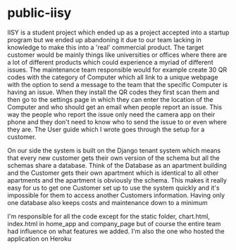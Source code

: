 # public-iisy

IISY is a student project which ended up as a project accepted into a startup program but we ended up abandoning it due to our team lacking in knowledge to make this into a 'real' 
commercial product. The target customer would be mainly things like universities or offices where there are a lot of different products which could experience a myriad of different issues.
The maintenance team responsible would for example create 30 QR codes with the category of Computer which all link to a unique webpage with the option to send a message to the 
team that the specific Computer is having an issue. When they install the QR codes they first scan them and then go to the settings page in which they can enter the location 
of the Computer and who should get an email when people report an issue. This way the people who report the issue only need the camera app on their phone and they don't 
need to know who to send the issue to or even where they are. The User guide which I wrote goes through the setup for a customer.

On our side the system is built on the Django tenant system which means that every new customer gets their own version of the schema but all the schemas share a database. Think of the 
Database as an apartment building and the Customer gets their own apartment which is identical to all other apartments and the apartment is obviously the schema. This makes it 
really easy for us to get one Customer set up to use the system quickly and it's impossible for them to access another Customers information. Having only one database also keeps 
costs and maintenance down to a minimum

I'm responsible for all the code except for the static folder, chart.html, index.html in home_app and company_page but of course the entire team had influence on what features we added. I'm also the one who hosted the application on Heroku 
